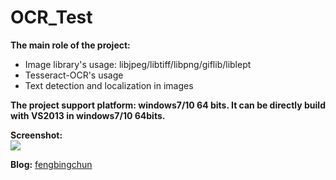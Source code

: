 # OCR_Test
**The main role of the project:**
- Image library's usage: libjpeg/libtiff/libpng/giflib/liblept
- Tesseract-OCR's usage
- Text detection and localization in images

**The project support platform: windows7/10 64 bits. It can be directly build with VS2013 in windows7/10 64bits.**

**Screenshot:**  
![](https://github.com/fengbingchun/OCR_Test/blob/master/prj/x86_x64_vc12/Screenshot.png)

**Blog:** [fengbingchun](http://blog.csdn.net/fengbingchun/article/category/780527)
